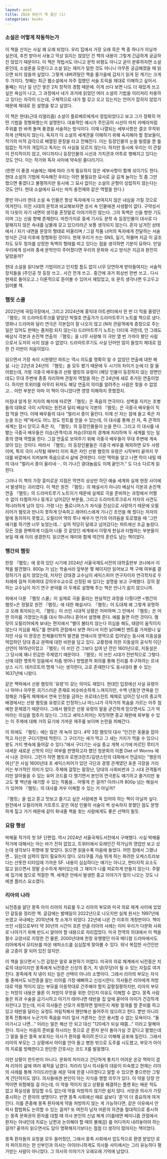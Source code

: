 ```yaml
---
layout: post
title: 2024 하반기 책 결산 (1)
categories: books
---
```


### 소설은 어떻게 작동하는가

이 책을 산지는 사실 꽤 오래 되었다. 우리 집에서 가장 오래 묵은 책 중 하나가 아닐까 싶은데, 추천 받아서 사놓고 막상 읽지는 않았던 건 책의 내용이 그렇게 긴급하게 궁금하진 않았기 때문이다. 이 책은 작법서도 아니고 문학 비평도 아니고 굳이 분류하자면 소설론인데, 소설론을 모른다고 소설 읽는 재미가 덜한 것도 아니니 아무튼 궁금해졌을 때 읽으면 되지 않을까 싶었다. 그렇게 내버려뒀던 책을 올가을에 갑자기 읽게 된 계기는 크게 두 가지다. 첫째는 최근 웹소설에서 자주 접했던 서술 트릭을 제대로 이해하고 싶어서. 둘째는 지난 일 년간 쌓은 2차 창작의 경험 때문에. 이게 쓰다 보면 나도 더 재밌게 쓰고 싶은 욕심이 나고, 그 과정에서 내가 과거에 읽었던 여러 소설의 기법을 이리저리 차용하고 있다는 자각이 드는데, 구체적으로 내가 뭘 갖고 오고 있는지는 언어가 잡히지 않았기 때문에 제대로 된 설명을 찾고 싶었다.

​이 책은 현대(근대 리얼리즘) 소설이 플로베르에게서 정립되었다고 보고 그가 정확히 어떤 기법을 정형화했는지 설명한다. 대표적인 예시가 주인공의 시선이 마치 카메라처럼 주위를 한 바퀴 돌며 풍경을 서술하는 방식이다. 이때 나열되는 세부사항은 결코 무작위하게 선택되지 않는다. 독자가 이 소설의 세계관을 이해하기 위해 숙지해야 할 정보들이, 작가의 미적 감각으로 배열된 문장을 타고 전해진다. 이는 등장인물의 눈을 빌렸을 뿐 틀림없는 작가의 개입이고 독자는 이 사실을 모르지 않는다. 하지만 동시에 우리는 이 관찰이 전지적이지 않고, 어디까지나 등장인물의 시선과 가치관과 어투로 행해지고 있다는 것도 안다. 이는 작가와 독자 사이에 약속된 줄다리기다. 

​(한편 이 풍경 서술에는 때에 따라 크게 필요하지 않은 세부사항이 함께 섞이기도 한다. 현대 소설의 기법에 익숙해진 우리는 이런 불필요한 묘사로 글 길게 늘이는 짓 좀 그만 했으면 좋겠다고 불평하지만 동시에 그 묘사 없이는 소설의 균형이 성립하지 않는다는 것도 안다. 현대 소설에서 묘사는 마치 충전재와 같은 역할을 한다.)

​뿐만 아니라 현대 소설 속 인물은 항상 독자에게 다 보여지지 않은 내심을 가질 것으로 여겨진다. 이전 시대의 문학과 비교해보자면 성서 속 인물에겐 사생활이 없다. 구약성서의 다윗이 자기 내면의 생각을 혼잣말로 이야기하진 않는다. 그의 독백은 신을 향한 기도이며 그는 신을 향해 존재한다. 마찬가지로 중세 기사도 문학 속 등장인물이 대사로 다 말해지지 않은 속내를 남몰래 갖고 있으리라곤 보통 생각되지 않는다. 혼자 남겨진 상태에서 / 자기 내면을 문장의 형태로 떠올리며 / 그걸 작품 너머의 독자에게 전달하는 서술 방식은 근대 이후에 정형화된 것이다. 현재 우리가 쓰는 SNS, 일기, 하물며 지금 이 글조차도 모두 청자를 상정한 독백의 형태를 띠고 있다는 점을 생각하면 기분이 묘하다. 만일 우리에게 성서와 중세 문학만이 주어졌다면 우리의 문화와 사고 방식은 지금과 완전히 달랐을까? 

​현대 소설을 읽다보면 기법이라고 인지할 틈도 없이 너무 당연하게 받아들여지는 서술적 장치들을 (주인공 첫 등장 쓰고.. 사건 전개 쓰고.. 중간에 과거 회상씬 한번 쓰고.. 다시 현재로 돌아오고..) 이론적으로 뜯어볼 수 있어서 재밌었고, 또 문득 생각나면 두고두고 읽어볼 책. 


### 햄릿 스쿨

2022년에 국립극장에서, 그리고 2024년에 홍익대 아트센터에서 한 번 더 막을 올렸던 『햄릿』의 드라마트루크를 맡았던 박철호 연출가가 드라마트루기 노트를 책으로 냈다. 영화나 드라마와 달리 연극은 각본집이 잘 나오지 않고 (N차 관람객에게 증정으로 주는 일은 있어도 판매는 좀처럼 되지 않는다) 드라마트루기 노트는 더더욱 귀한데, 안 그래도 배삼식 각본과 손진책 연출의 『햄릿』을 너무 사랑해 이 극만 열 번 가까이 봤던 사람으로서 도저히 사지 않을 수 없었다. 드라마트루기도 사실 단어만 많이 들었지 제대로 접한 건 이번이 처음이었다.

읽으면서 가장 속이 시원했던 파트는 역시 의도를 명확히 알 수 없었던 연출에 대한 해설. 나는 22년과 24년의 『햄릿』을 모두 봤기 때문에 두 시기의 차이가 눈에 더 잘 들어왔는데, 가령 극중극 배우들과 선왕 햄릿의 유령이 (해당 인물이 등장하지 않는 장면인데도) 무대 주변에 종종 자리하며 관찰자 역할을 하는 건 24년에 새로 추가된 연출이었다. 하지만 트위터를 아무리 뒤져도 해당 연출의 의미를 알려주는 사람은 찾을 수 없었고... 이런 부분은 아마 이 책이 아니었다면 영영 이해하지 못했겠지.​

마침내 알게 된 저자의 해석에 따르면 『햄릿』은 죽음의 연극이다. 성벽을 지키는 초병들의 대화로 극이 시작되는 원전과 달리 배삼식 각본의 『햄릿』은 극중극 배우들이 직접 막을 연다. 이때 배우들의 대사 "멀리서 종이 울린다. 이제 산 자는 잠에 들고 죽은 자 눈을 뜨는 때"에서도 어느 정도 힌트를 얻을 수 있는데, 이 대사를 통해 산 자, 즉 관객의 세계는 잠시 닫히고 죽은 자, 『햄릿』의 등장인물들이 눈을 뜬다. 그리고 이 대사를 내뱉는 극중극 배우들은 이승(관객석)과 저승(무대)의 경계에 자리하며 두 세계를 잇는 일종의 영매 역할을 한다. 그걸 연출로 보여주기 위해 극중극 배우들이 무대 주변에 계속 앉아 있는 것이다. 따라서 『햄릿』의 등장인물들은 극중극 배우를 제외하면 모두 사령이며, 특히 극이 시작될 때부터 이미 죽은 자인 선왕 햄릿의 유령은 시작부터 끝까지 무대를 바깥에서 지켜보며 죽음으로서 삶에 관여한다. 이런 맥락을 알고 나면 막이 내릴 때의 대사 "멀리서 종이 울리네⋯. 이 기나긴 광대놀음도 이제 끝인가." 도 다소 다르게 읽힌다. 

그러나 이 책의 가장 흥미로운 지점은 막연히 상상만 하던 예술 세계와 실제 현장 사이에서 발생하는 괴리였다. 이 책은 원전 『햄릿』의 해설서가 아니라 배삼식 각본과 손진책 연출 『햄릿』의 드라마트루기 노트이기 때문에 실제로 극을 준비하는 과정에서 어쩔 수 없이 타협하거나 뭉개고 넘어갔던 부분들, 그리고 드라마트루크로서 저자의 사견도 적나라하게 남아 있다. 가령 나는 폴로니어스가 자식을 진심으로 사랑하기 때문에 오필리어가 햄릿과 만나지 못하게 단속하고 레어티스에게 기나긴 조언을 해 줬다는 저자의 말에 동의하지 못했고, 오필리어 역의 루나 배우가 연기의 어려움을 토로했을 때 '그런 얘기를 하기엔 너무 늦었는데...' 싶어 적당히 달래고 넘어갔다는 파트에선 조금 놀랐다. 모든 것을 완벽하게 다듬어 나올 것 같았던 세계에서 이렇게 현실과 타협하는 부분들이 보일 때 왜 이리 생경한지. 읽으면서 재미와 함께 약간의 혼란도 남는 책이었다. 

### 행간의 햄릿

한창 『햄릿』에 꽂혀 있던 시기에 2024년 서울국제도서전의 대학출판부 코너에서 이 책을 발견했다. 800p 가 넘는 학술서라 앞부분 몇 페이지만 읽어보고 책 구매 여부를 결정하기가 쉽지 않았는데, 저자인 강태경 교수님이 셰익스피어 연구자이자 연극학자로 두 차례에 걸쳐 이화여대 강의우수교수로 선정된 바 있다는 설명을 보고 구매했다. 강의 잘하는 교수님이 자기 연구 분야를 이 두께로 설명해 주는 책은 만나기 쉽지 않으니까. 

위에서 다룬 『햄릿 스쿨』이 실제로 극을 올리는 현실적인 과정을 다뤘다면 <행간의 햄릿>은 정말로 원전 『햄릿』에 대한 해설서다. 『햄릿』이 도대체 왜 그렇게 유명하고 오래 회자되는지, 『햄릿』이 쓰인 시대적 상황은 어떠하며 그 안에서 『햄릿』은 어떤 의미를 가졌었는지를 대사 하나하나 뜯어서 설명해 준다. 예를 들면 이런 것이다. 햄릿이 오필리어에게 보내는 편지에서 "별이 불타지 않는다 의심을 해도, 태양이 움직이지 않는다 의심을 해도"를 현대의 관점에서 보면 어디서 이런 낡아빠진 멘트를 가져왔나 싶지만 사실 이 문장은 천체물리학적 발견을 연애시의 영역으로 집어넣는 동시에 지동설을 억압하던 당대 종교 권력에 대한 비판을 담고 있다. 교황청에 의한 지동설의 공식적 이단 선언이 1615년이었고 『햄릿』이 쓰인 건 그보다 십여 년 전인 1601년으로, 지동설은 그 당시에 꽤나 민감한 주제였기 때문이다. 『햄릿』이 쓰인 시대가 전반적으로 그렇다. 신에 대한 맹목적 믿음에서 차츰 벗어나 방법론적 회의를 통해 진리를 추구하려는 르네상스 시기. 데카르트의 명제 '나는 생각한다, 고로 존재한다'도 동시대라 볼 수 있는 1637년에 나왔다. 

같은 맥락에서 선왕 햄릿의 '유령'이 갖는 의미도 재밌다. 현대인 입장에선 사실 유령이나 악마나 아무튼 괴기스러운 존재로 비슷비슷하게 느껴지지만, 수백 년동안 연옥을 인정해온 가톨릭 체제에서 연옥 인정을 금하는 프로테스탄트 체제로 넘어간 당시의 종교적 배경에서는 선왕 햄릿을 유령으로 인정하느냐 마느냐가 극작가의 목숨을 가르는 아주 첨예한 문제였기 때문이다. 그래서 햄릿은 선왕 유령의 말을 굳건하게 믿으면서도 그가 악마라는 의심을 멈추지 않는다. 그리고 셰익스피어는 자칫하면 종교 재판에 회부될 수 있는 이 주제에 대해 거의 묘기에 가까운 재주를 보이며 논란을 피해간다. 

이 외에도 『햄릿』에는 많은 게 녹아 있다. 4막 3장 햄릿의 대사 "인간은 동물을 잡아먹고 자신은 구더기한테 먹힌다. 그 구더기는 새가 먹고 그 새는 거지가 먹을 수 있으니 왕도 거지 뱃속에 들어갈 수 있다."에서 구더기는 사실 종교 개혁 시기에 마르틴 루터가 내세운 새로운 신학의 이단 여부를 판명하고자 했던 청문회의 이름 Diet of Worms 에서 나온 것이다. 그런가 하면 햄릿과 로젠크란츠/길덴스턴의 대화에서 언급되는 "행운의 여신"은 사실 1600년대 초 셰익스피어가 있던 극단과 경쟁 관계였던 포춘 극장을 가리키는 부가적인 의미가 있다. 주제에 걸맞는 말장난, 당대의 사회비판과 그 시대 관객들끼리만 알아들을 수 있는 유머 코드를 다 챙기면서 본인의 연극론도 얘기하고 줄거리만 놓고도 몇 백년을 얘기할 수 있는 작품을... 어떻게 쓴 걸까? 이러니까 800p 넘는 해설서가 있어야 『햄릿』의 대사를 겨우 이해할 수 있는 거 아닐까? 

『햄릿』을 씹고 뜯고 맛보고 즐기고 싶은 사람에겐 꼭 있어야 하는 책이 아닐까 싶다. 원전에서 오필리어와 거트루드 같은 여성 인물의 서술이 썩 성숙하지 못했던 점도 분명하게 짚고 가기 때문에 같이 화내줄 책을 찾는 사람에게도 좋은 선택이 될듯. 

### 요람 행성

박해울 작가의 첫 SF 단편집. 역시 2024년 서울국제도서전에서 구매했다. 사실 박해울 작가에 대해서는 아는 바가 전혀 없었고, 트위터에서 모래인간 작가님의 영업만 보고 샀는데 생각보다 취향에 잘 맞았다. 읽으면 읽을수록 마음에 들었다. 어떤 점에서 그랬냐면... 읽는데 심력이 많이 필요하지 않다. 오타쿠를 가슴 뛰게 하는 화려한 오케스트라보다는 산뜻한 티타임에 가까운 SF. 내용이 심심하다는 얘기는 아니고, 판타지적 요소도 많고 읽으면서 정말 순수하게 재미있는데 그 재미가 나를 피로하게 만들지 않는다. 주말에 집기에 참으로 적절한 책. 세계관 안에서 발생한 종교 이야기가 많이 나오는 것도 나에겐 플러스 요소였다.

### 리아의 나라

뇌전증을 앓던 몽족 아이 리아의 치료를 두고 리아의 부모와 미국 의료 체계 사이에 있었던 갈등을 정리한 책. 글감에는 발매일이 2022년으로 나오지만 실제 원서는 1997년에 쓰였고 국내에는 2010년에 첫 소개가 되었다. 22년에 나온 건 이후의 개정판이다. 책이 쓰인 시점으로부터 약 30년의 시간이 흐른 만큼 리아의 사례는 이미 우리가 다문화 사회로 나아가기 위해 반드시 알아야 할 내용으로 자리잡았다. 미국 전역의 의대에서 이 책을 필수 교양서로 지정한 건 물론, 2000년대에 한창 유행했던 미국 메디컬 드라마에서도 리아에게서 모티브를 따온 에피소드를 심심찮게 찾아볼 수 있다. 워낙 복잡한 사건인만큼 고증이 잘 되어 있진 않지만.

​이 책을 읽으면서 느낀 감정은 말로 표현하기 어렵다. 미국의 의료 체계에서 뇌전증은 치료의 대상이지만 몽족에게 뇌전증은 신성의 증거, 치 넹(무당)이 될 수 있는 자질로 여겨진다. 몽족에게 치 넹이 되는 일은 선택이 아니라 소명이다. 그래서 리아의 부모는 자식들 중에서도 뇌전증을 앓는 리아를 가장 예뻐하고 신성시한다. 의사들은 리아에게 처방대로 약을 먹이지 않는 부모를 아동학대로 간주해야 할지 갈팡질팡하지만, 리아의 부모는 처방의 내용은 물론 이 처방이 무엇을 위한 것인지 이유도 이해할 수 없다. 몽족 사람들은 외과 수술을 금기시하고 아기가 태어나면 태반을 집 앞에 묻어야 아이가 건강하게 자란다고 믿는데, 미국 의사들은 산모가 위험하면 얼마든지 제왕 절개를 할 준비를 하고 있고 태반을 달라는 요청도 꺼림칙해서 웬만해선 들어주지 않으려고 한다. 뿐만 아니라 몽족 전통에서 누군가의 죽음을 미리 앞서 거론하는 것은 용서할 수 없는 모욕이다. "돌아가시고 나면..." 이라는 말은 해선 안 되고 대신 "120세가 되실 때쯤..." 이라고 말해야 한다. 의사는 마음의 준비를 하시라는 뜻으로 곧 환자 분이 돌아가실 것 같다고 말했는데 그 말을 들은 몽족 보호자는 의사가 환자를 죽이려 든다고 이해해 공포에 질린다. 그래서 리아의 부모는 그 상황에서 아이를 안아 들고 병원 밖으로 도주를 시도했고, 부모가 아이의 치료를 방해한다고 판단한 간호사는 코드 X를 발동했다. 

​이런 상황이 한두번이 아니다. 문화의 차이라고 간단하게 퉁치기 어려운 온갖 맥락이 겹쳐 리아의 삶에 여러 궤적을 남겼다. 차라리 당시 의사들의 대응이 미숙했고 현재는 리아의 사례를 통해 가이드라인을 세운 덕에 한결 나아졌다고 말할 수 있으면 좋으련만 그렇게 간단하지도 않다. 의사들에겐 본인이 아는 지식을 행할 의무가 있다. 이 약을 당장 안 먹이면 위험해질 걸 아는데, 이 약을 먹이지 않고 상황을 해결하는 플랜 B는 배운 적도 없고 확실성을 장담할 수도 없는데 약을 처방하지 않기란 쉽지 않다. 서양권 의사가 가장 중시하는 건 환자의 생명이다. 반면 몽족 사회에선 때로 삶보다 '혼'이 더 중요하게 여겨진다. 이를 존중해 몽족 환자에게 약을 처방하지 않는 게 가능하다면, 같은 이유에서 안락사 합법화도 논의할 수 있는 걸까? 또 여전히 남자 어른의 의견을 절대적으로 중시하는 몽족 문화권의 환자를 대할 때 의사 본인의 신념 체계 (이를테면 페미니즘 관점에서 환자는 아내인데 치료는 남편과 논의해야 할 때의 불쾌감) 를 어디까지 내려놓아야 하는 걸까? 끝까지 읽으면서도 답이 명확해지기보다는 점점 더 생각이 많아지는 책이었다.

​몽족 환자들의 요청을 모두 들어줬던, 그래서 몽족 사회에서 압도적으로 환영 받았던 로저 파이프라는 한 산부인과 의사는 아이러니하게도 의사들 사이에서는 그리 유능하다 평가받는 사람이 아니었다. 그 의사의 이야기가 오래오래 기억에 남았다.